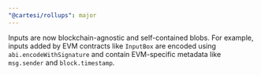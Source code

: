 ```yaml
---
"@cartesi/rollups": major
---
```


Inputs are now blockchain-agnostic and self-contained blobs. For example, inputs added by EVM contracts like `InputBox` are encoded using `abi.encodeWithSignature` and contain EVM-specific metadata like `msg.sender` and `block.timestamp`.
